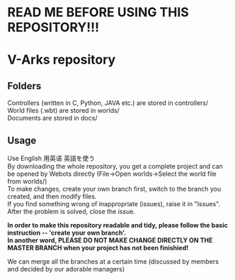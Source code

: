 # READ ME BEFORE USING THIS REPOSITORY!!!
# V-Arks repository
## Folders
Controllers (written in C, Python, JAVA etc.) are stored in controllers/<br />
World files (.wbt) are stored in worlds/<br />
Documents are stored in docs/<br />

## Usage
Use English 用英语 英語を使う<br />
By downloading the whole repository, you get a complete project and can be opened by Webots directly (File->Open worlds->Select the world file from worlds/)<br />
To make changes, create your own branch first, switch to the branch you created, and then modify files.<br />
If you find something wrong of inappropriate (issues), raise it in "Issues". After the problem is solved, close the issue.<br />

**In order to make this repository readable and tidy, please follow the basic instruction -- 'create your own branch'.** <br />
**In another word, PLEASE DO NOT MAKE CHANGE DIRECTLY ON THE MASTER BRANCH when your project has not been finishied!** <br />

We can merge all the branches at a certain time (discussed by members and decided by our adorable managers)
